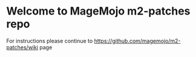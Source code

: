 # Welcome to MageMojo m2-patches repo

For instructions please continue to https://github.com/magemojo/m2-patches/wiki page
